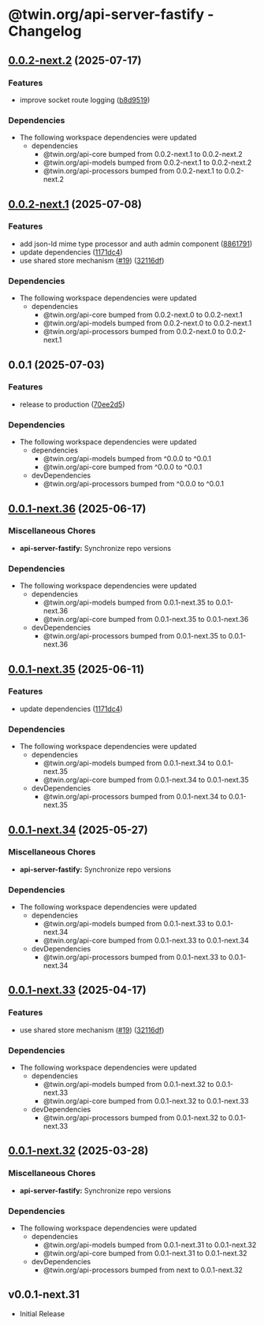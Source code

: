 # @twin.org/api-server-fastify - Changelog

## [0.0.2-next.2](https://github.com/twinfoundation/api/compare/api-server-fastify-v0.0.2-next.1...api-server-fastify-v0.0.2-next.2) (2025-07-17)


### Features

* improve socket route logging ([b8d9519](https://github.com/twinfoundation/api/commit/b8d95199f838ac6ba9f45c30ef7c4e613201ff53))


### Dependencies

* The following workspace dependencies were updated
  * dependencies
    * @twin.org/api-core bumped from 0.0.2-next.1 to 0.0.2-next.2
    * @twin.org/api-models bumped from 0.0.2-next.1 to 0.0.2-next.2
    * @twin.org/api-processors bumped from 0.0.2-next.1 to 0.0.2-next.2

## [0.0.2-next.1](https://github.com/twinfoundation/api/compare/api-server-fastify-v0.0.2-next.0...api-server-fastify-v0.0.2-next.1) (2025-07-08)


### Features

* add json-ld mime type processor and auth admin component ([8861791](https://github.com/twinfoundation/api/commit/88617916e23bfbca023dbae1976fe421983a02ff))
* update dependencies ([1171dc4](https://github.com/twinfoundation/api/commit/1171dc416a9481737f6a640e3cf30145768f37e9))
* use shared store mechanism ([#19](https://github.com/twinfoundation/api/issues/19)) ([32116df](https://github.com/twinfoundation/api/commit/32116df3b4380a30137f5056f242a5c99afa2df9))


### Dependencies

* The following workspace dependencies were updated
  * dependencies
    * @twin.org/api-core bumped from 0.0.2-next.0 to 0.0.2-next.1
    * @twin.org/api-models bumped from 0.0.2-next.0 to 0.0.2-next.1
    * @twin.org/api-processors bumped from 0.0.2-next.0 to 0.0.2-next.1

## 0.0.1 (2025-07-03)


### Features

* release to production ([70ee2d5](https://github.com/twinfoundation/api/commit/70ee2d56a1dc9537d7c9c154d4cb78a235678a3a))


### Dependencies

* The following workspace dependencies were updated
  * dependencies
    * @twin.org/api-models bumped from ^0.0.0 to ^0.0.1
    * @twin.org/api-core bumped from ^0.0.0 to ^0.0.1
  * devDependencies
    * @twin.org/api-processors bumped from ^0.0.0 to ^0.0.1

## [0.0.1-next.36](https://github.com/twinfoundation/api/compare/api-server-fastify-v0.0.1-next.35...api-server-fastify-v0.0.1-next.36) (2025-06-17)


### Miscellaneous Chores

* **api-server-fastify:** Synchronize repo versions


### Dependencies

* The following workspace dependencies were updated
  * dependencies
    * @twin.org/api-models bumped from 0.0.1-next.35 to 0.0.1-next.36
    * @twin.org/api-core bumped from 0.0.1-next.35 to 0.0.1-next.36
  * devDependencies
    * @twin.org/api-processors bumped from 0.0.1-next.35 to 0.0.1-next.36

## [0.0.1-next.35](https://github.com/twinfoundation/api/compare/api-server-fastify-v0.0.1-next.34...api-server-fastify-v0.0.1-next.35) (2025-06-11)


### Features

* update dependencies ([1171dc4](https://github.com/twinfoundation/api/commit/1171dc416a9481737f6a640e3cf30145768f37e9))


### Dependencies

* The following workspace dependencies were updated
  * dependencies
    * @twin.org/api-models bumped from 0.0.1-next.34 to 0.0.1-next.35
    * @twin.org/api-core bumped from 0.0.1-next.34 to 0.0.1-next.35
  * devDependencies
    * @twin.org/api-processors bumped from 0.0.1-next.34 to 0.0.1-next.35

## [0.0.1-next.34](https://github.com/twinfoundation/api/compare/api-server-fastify-v0.0.1-next.33...api-server-fastify-v0.0.1-next.34) (2025-05-27)


### Miscellaneous Chores

* **api-server-fastify:** Synchronize repo versions


### Dependencies

* The following workspace dependencies were updated
  * dependencies
    * @twin.org/api-models bumped from 0.0.1-next.33 to 0.0.1-next.34
    * @twin.org/api-core bumped from 0.0.1-next.33 to 0.0.1-next.34
  * devDependencies
    * @twin.org/api-processors bumped from 0.0.1-next.33 to 0.0.1-next.34

## [0.0.1-next.33](https://github.com/twinfoundation/api/compare/api-server-fastify-v0.0.1-next.32...api-server-fastify-v0.0.1-next.33) (2025-04-17)


### Features

* use shared store mechanism ([#19](https://github.com/twinfoundation/api/issues/19)) ([32116df](https://github.com/twinfoundation/api/commit/32116df3b4380a30137f5056f242a5c99afa2df9))


### Dependencies

* The following workspace dependencies were updated
  * dependencies
    * @twin.org/api-models bumped from 0.0.1-next.32 to 0.0.1-next.33
    * @twin.org/api-core bumped from 0.0.1-next.32 to 0.0.1-next.33
  * devDependencies
    * @twin.org/api-processors bumped from 0.0.1-next.32 to 0.0.1-next.33

## [0.0.1-next.32](https://github.com/twinfoundation/api/compare/api-server-fastify-v0.0.1-next.31...api-server-fastify-v0.0.1-next.32) (2025-03-28)


### Miscellaneous Chores

* **api-server-fastify:** Synchronize repo versions


### Dependencies

* The following workspace dependencies were updated
  * dependencies
    * @twin.org/api-models bumped from 0.0.1-next.31 to 0.0.1-next.32
    * @twin.org/api-core bumped from 0.0.1-next.31 to 0.0.1-next.32
  * devDependencies
    * @twin.org/api-processors bumped from next to 0.0.1-next.32

## v0.0.1-next.31

- Initial Release
